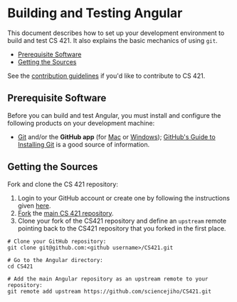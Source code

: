 # Building and Testing Angular

This document describes how to set up your development environment to build and test CS 421.
It also explains the basic mechanics of using `git`.

* [Prerequisite Software](#prerequisite-software)
* [Getting the Sources](#getting-the-sources)

See the [contribution guidelines](https://github.com/sciencejiho/CS421/blob/master/CONTRIBUTING.md) if you'd like to contribute to CS 421.

## Prerequisite Software

Before you can build and test Angular, you must install and configure the following products on your development machine:

* [Git](http://git-scm.com) and/or the **GitHub app** (for [Mac](http://mac.github.com) or [Windows](http://windows.github.com)); [GitHub's Guide to Installing Git](https://help.github.com/articles/set-up-git) is a good source of information.

## Getting the Sources

Fork and clone the CS 421 repository:

1. Login to your GitHub account or create one by following the instructions given [here](https://github.com/signup/free).
2. [Fork](http://help.github.com/forking) the [main CS 421 repository](https://github.com/sciencejiho/CS421).
3. Clone your fork of the CS421 repository and define an `upstream` remote pointing back to the CS421 repository that you forked in the first place.

```shell
# Clone your GitHub repository:
git clone git@github.com:<github username>/CS421.git

# Go to the Angular directory:
cd CS421

# Add the main Angular repository as an upstream remote to your repository:
git remote add upstream https://github.com/sciencejiho/CS421.git
```
